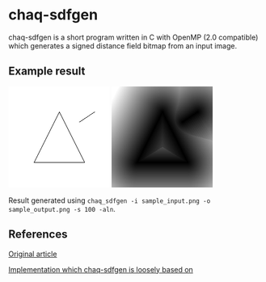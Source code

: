 # chaq-sdfgen
chaq-sdfgen is a short program written in C with OpenMP (2.0 compatible) which generates a signed distance field
bitmap from an input image.

## Example result
![Input](image/sample_input.png)
![Output](image/sample_output.png)

Result generated using `chaq_sdfgen -i sample_input.png -o sample_output.png -s 100 -aln`.

## References
[Original article](http://cs.brown.edu/people/pfelzens/dt/)

[Implementation which chaq-sdfgen is loosely based on](https://github.com/dy/bitmap-sdf)

